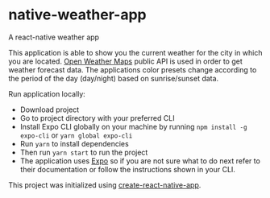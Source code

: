 # native-weather-app
A react-native weather app

This application is able to show you the current weather for the city in which you are located. [Open Weather Maps](https://openweathermap.org/) public API is used in order to get weather forecast data. The applications color presets change according to the period of the day (day/night) based on sunrise/sunset data.

Run application locally:
- Download project
- Go to project directory with your preferred CLI
- Install Expo CLI globally on your machine by running `npm install -g expo-cli` or `yarn global expo-cli`
- Run `yarn` to install dependencies
- Then run `yarn start` to run the project
- The application uses [Expo](https://expo.io/) so if you are not sure what to do next refer to their documentation or follow the instructions shown in your CLI.

This project was initialized using [create-react-native-app](https://github.com/react-community/create-react-native-app).
